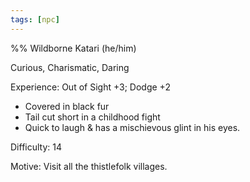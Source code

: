 ```yaml
---
tags: [npc]
---
```

%%
Wildborne Katari (he/him) 

Curious, Charismatic, Daring

Experience: Out of Sight +3; Dodge +2

- Covered in black fur
- Tail cut short in a childhood fight
- Quick to laugh & has a mischievous glint in his eyes.

Difficulty: 14

Motive: Visit all the thistlefolk villages.

